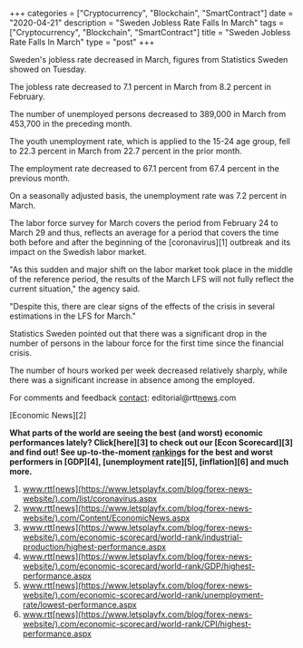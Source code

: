 +++
categories = ["Cryptocurrency", "Blockchain", "SmartContract"]
date = "2020-04-21"
description = "Sweden Jobless Rate Falls In March"
tags = ["Cryptocurrency", "Blockchain", "SmartContract"]
title = "Sweden Jobless Rate Falls In March"
type = "post"
+++

Sweden's jobless rate decreased in March, figures from Statistics Sweden
showed on Tuesday.

The jobless rate decreased to 7.1 percent in March from 8.2 percent in
February.

The number of unemployed persons decreased to 389,000 in March from
453,700 in the preceding month.

The youth unemployment rate, which is applied to the 15-24 age group,
fell to 22.3 percent in March from 22.7 percent in the prior month.

The employment rate decreased to 67.1 percent from 67.4 percent in the
previous month.

On a seasonally adjusted basis, the unemployment rate was 7.2 percent in
March.

The labor force survey for March covers the period from February 24 to
March 29 and thus, reflects an average for a period that covers the time
both before and after the beginning of the [coronavirus][1] outbreak and
its impact on the Swedish labor market.  
  
"As this sudden and major shift on the labor market took place in the
middle of the reference period, the results of the March LFS will not
fully reflect the current situation," the agency said.

"Despite this, there are clear signs of the effects of the crisis in
several estimations in the LFS for March."

Statistics Sweden pointed out that there was a significant drop in the
number of persons in the labour force for the first time since the
financial crisis.  
  
The number of hours worked per week decreased relatively sharply, while
there was a significant increase in absence among the employed.

For comments and feedback [contact](https://www.playgroundfx.com/contact/): editorial@rtt[news](https://www.letsplayfx.com/blog/forex-news-website/).com

[Economic News][2]

 **What parts of the world are seeing the best (and worst) economic
performances lately? Click[here][3] to check out our [Econ Scorecard][3]
and find out! See up-to-the-moment [ranking](https://www.playgroundfx.com/blog/crypto-exchange-ranking/)s for the best and worst
performers in [GDP][4], [unemployment rate][5], [inflation][6] and much
more.**

   1. www.rtt[news](https://www.letsplayfx.com/blog/forex-news-website/).com/list/coronavirus.aspx
   2. www.rtt[news](https://www.letsplayfx.com/blog/forex-news-website/).com/Content/EconomicNews.aspx
   3. www.rtt[news](https://www.letsplayfx.com/blog/forex-news-website/).com/economic-scorecard/world-rank/industrial-production/highest-performance.aspx
   4. www.rtt[news](https://www.letsplayfx.com/blog/forex-news-website/).com/economic-scorecard/world-rank/GDP/highest-performance.aspx
   5. www.rtt[news](https://www.letsplayfx.com/blog/forex-news-website/).com/economic-scorecard/world-rank/unemployment-rate/lowest-performance.aspx
   6. www.rtt[news](https://www.letsplayfx.com/blog/forex-news-website/).com/economic-scorecard/world-rank/CPI/highest-performance.aspx